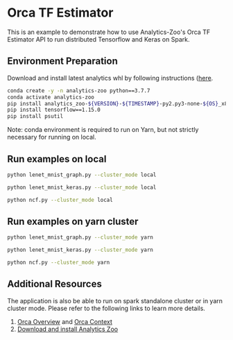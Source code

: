 # Orca TF Estimator

This is an example to demonstrate how to use Analytics-Zoo's Orca TF Estimator API to run distributed
Tensorflow and Keras on Spark.

## Environment Preparation

Download and install latest analytics whl by following instructions ([here](https://analytics-zoo.github.io/master/#PythonUserGuide/install/#install-the-latest-nightly-build-wheels-for-pip).

```bash
conda create -y -n analytics-zoo python==3.7.7
conda activate analytics-zoo
pip install analytics_zoo-${VERSION}-${TIMESTAMP}-py2.py3-none-${OS}_x86_64.whl
pip install tensorflow==1.15.0
pip install psutil
```

Note: conda environment is required to run on Yarn, but not strictly necessary for running on local.

## Run examples on local

```bash
python lenet_mnist_graph.py --cluster_mode local 
```

```bash
python lenet_mnist_keras.py --cluster_mode local
```

```bash
python ncf.py --cluster_mode local
```

## Run examples on yarn cluster
```bash
python lenet_mnist_graph.py --cluster_mode yarn
```

```bash
python lenet_mnist_keras.py --cluster_mode yarn
```

```bash
python ncf.py --cluster_mode yarn
```

## Additional Resources
The application is also be able to run on spark standalone cluster or in yarn cluster mode.
Please refer to the following links to learn more details.

1. [Orca Overview](https://analytics-zoo.github.io/master/#Orca/overview/) and [Orca Context](https://analytics-zoo.github.io/master/#Orca/context/)
2. [Download and install Analytics Zoo](https://analytics-zoo.github.io/master/#PythonUserGuide/install/)
